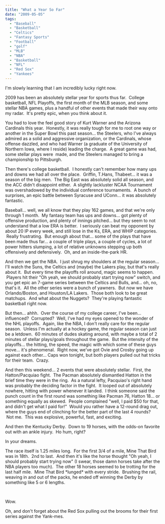 ```yaml
---
title: "What a Year So Far"
date: "2009-05-05"
tags:
  - "Baseball"
  - "Basketball"
  - "Celtics"
  - "Fantasy Sports"
  - "Football"
  - "golf"
  - "MLB"
  - "NBA"
  - "Basketball"
  - "NFL"
  - "Red Sox"
  - "Yankees"
---
```


I'm slowly learning that I am incredibly lucky right now.

2009 has been an absolutely stellar year for sports thus far.  College basketball, NFL Playoffs, the first month of the MLB season, and some stellar NBA games, plus a handful of other events that made their way onto my radar.  It's pretty epic, when you think about it.

You had to love the feel good story of Kurt Warner and the Arizona Cardinals this year.  Honestly, it was really tough for me to root one way or another in the Super Bowl this past season... the Steelers, who I've always admired as a solid and aggressive organization, or the Cardinals, whose offense dazzled, and who had Warner (a graduate of the University of Northern Iowa, where I reside) leading the charge.  A great game was had, some stellar plays were  made, and the Steelers managed to bring a championship to Pittsburgh.

Then there's college basketball.  I honestly can't remember how many ups and downs we had all over the place.  Griffin, T.Hans, Thabeet... it was a season of the big men.  The Big East was absolutely solid all season, and the ACC didn't disappoint either.  A slightly lackluster NCAA Tournament was overshadowed by the individual conference tournaments.  A bunch of surprises, an epic battle between Syracuse and UConn... it was absolutely fantastic.

Baseball... well, we all know that they play 162 games, and that we're only through 1 month.  My fantasy team has ups and downs... got plenty of offensive production, and plenty of innings pitched... but they seem to not understand that a low ERA is better.  I seriously can beat my opponent by about 20 IP every week, and still lose in the Ks, ERA, and WHIP categories.  Really frustrating.  But enough about that... some of the plays that have been made thus far... a couple of triple plays, a couple of cycles, a lot of power hitters slumping, a lot of relative unknowns stepping up both offensively and defensively.  Oh, and an inside-the-park HR.

And then we get the NBA.  I just shrug my shoulders at the regular season... I'll watch the Suns, the Celtics and (maybe) the Lakers play, but that's really about it.  But every time the playoffs roll around, magic seems to happen.  Players hit their "Oh yeah, we should probably start trying now" switch, and you get epic an 7-game series between the Celtics and Bulls, and... oh, no, that's it.  All the other series were a bunch of yawners.  But now we have Orlando/Boston, and Houston/LA Lakers.  Those both look to be great matchups.  And what about the Nuggets?  They're playing fantastic basketball right now.

But then... ahhh.  Over the course of my college career, I've been... influenced?  Corrupted?  Well, I've had my eyes opened to the wonder of the NHL playoffs.  Again, like the NBA, I don't really care for the regular season.  Unless I'm actually at a hockey game, the regular season can just be a letdown.  60 minutes of dudes skating around, with maybe a total of 2 minutes of stellar plays/goals throughout the game.  But the intensity of the playoffs... the hitting, the speed, the magic with which some of these guys move... it's phenomenal.  Right now, we've got Ovie and Crosby going up against each other... Caps won tonight, but both players pulled out hat tricks for their team.  Crazy.

And then this weekend... 2 events that were absolutely stellar.  First, the Hatton/Pacquiao fight.  The Pacman absolutely dismantled Hatton in the brief time they were in the ring.  As a natural lefty, Pacquiao's right hand was probably the deciding factor in the fight.  It looped out of absolutely nowhere, hitting with power whenever it landed.  I think someone said the punch count in the first round was something like Pacman 76, Hatton 18... or something equally as skewed.  People complained "well, I paid $50 for that, and didn't get what I paid for!"  Would you rather have a 12-round drag out, where the guys end of clinching for the better part of the last 4 rounds?  Not me.  This was explosive, powerful, fast, and exciting.

And then the Kentucky Derby.  Down to 19 horses, with the odds-on favorite out with an ankle injury.  Ho hum, right?

In your dreams.

The race itself is 1.25 miles long.  For the first 3/4 of a mile, Mine That Bird was in 18th.  2nd to last.  And then it's like the horse thought "Oh yeah, I should probably start trying now" (I swear, those damn horses take after the NBA players too much).  The other 18 horses seemed to be trotting for the last half mile.  Mine That Bird \*lunged\* with every stride.  Brushing the rail, weaving in and out of the packs, he ended off winning the Derby by something like 5 or 6 lengths.

 

Wow.

Oh, and don't forget about the Red Sox pulling out the brooms for their first series against the Yank-mes.
